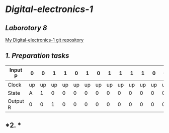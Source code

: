 # *Digital-electronics-1*

## *Laborotory 8*

[My Digital-electronics-1 git repository](https://github.com/shad0w3y3/Digital-electronics-1)

## *1. Preparation tasks*

Input P | 0 | 0 | 1 | 1 | 0 | 1 | 0 | 1 | 1 | 1 | 1 | 0 | 0 | 1 | 1 | 1 
---|---|---|---|---|--- |--- |--- |--- |--- |--- |--- |--- |--- |--- |--- |--- 
Clock | up | up | up | up | up | up | up | up | up | up | up | up | up | up | up | up 
State | A | 1 | 0 | 0 | 0 | 0 | 0 | 0 | 0 | 0 | 0 | 0 | 0 | 0 | 0 | 0 
Output R | 0 | 0 | 1 | 0 | 0 | 0 | 0 | 0 | 0 | 0 | 0 | 0 | 0 | 0 | 0 | 0 

## *2. *

#### 

